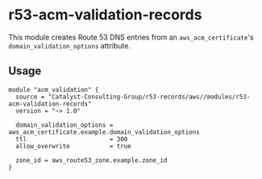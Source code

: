 # r53-acm-validation-records

This module creates Route 53 DNS entries from an `aws_acm_certificate`'s `domain_validation_options` attribute.

## Usage

```
module "acm_validation" {
  source = "Catalyst-Consulting-Group/r53-records/aws//modules/r53-acm-validation-records"
  version = "~> 1.0"

  domain_validation_options = aws_acm_certificate.example.domain_validation_options
  ttl                       = 300
  allow_overwrite           = true

  zone_id = aws_route53_zone.example.zone_id
}
```

